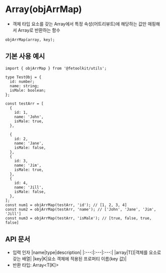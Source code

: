 # Array(objArrMap)

- 객체 타입 요소를 갖는 Array에서 특정 속성(어트리뷰트)에 해당하는 값만 매핑해서 Array로 반환하는 함수

```tsx
objArrMap(array, key);
```

## 기본 사용 예시

```tsx
import { objArrMap } from '@fetoolkit/utils';

type TestObj = {
  id: number;
  name: string;
  isMale: boolean;
};

const testArr = [
  {
    id: 1,
    name: 'John',
    isMale: true,
  },

  {
    id: 2,
    name: 'Jane',
    isMale: false,
  },
  {
    id: 3,
    name: 'Jim',
    isMale: true,
  },
  {
    id: 4,
    name: 'Jill',
    isMale: false,
  },
];
const num1 = objArrMap(testArr, 'id'); // [1, 2, 3, 4]
const num2 = objArrMap(testArr, 'name'); // ['John', 'Jane', 'Jim', 'Jill']
const num3 = objArrMap(testArr, 'isMale'); // [true, false, true, false]
```

## API 문서

- 입력 인자
  |name|type|description|
  |:---:|:---|:---:|
  |array|T[]|객체를 요소로 갖는 배열|
  |key|K|요소 객체에 적용된 프로퍼티 이름(key 값)|
- 반환 타입: Array<T[K]>
